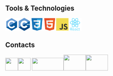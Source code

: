 ## Tools & Technologies

<a href="https://docs.microsoft.com/en-us/cpp/c-runtime-library/c-run-time-library-reference?view=msvc-160"><img src="https://raw.githubusercontent.com/devicons/devicon/master/icons/c/c-original.svg" height="40px" width="40px" /></a><a href="https://docs.microsoft.com/en-us/cpp/standard-library/cpp-standard-library-reference?view=msvc-160"><img src="https://raw.githubusercontent.com/devicons/devicon/master/icons/cplusplus/cplusplus-original.svg" height="40px" width="40px" /></a><a href="https://developer.mozilla.org/en-US/docs/Web/CSS"><img src="https://raw.githubusercontent.com/devicons/devicon/master/icons/css3/css3-original.svg" height="40px" width="40px" /></a><a href="https://developer.mozilla.org/en-US/docs/Web/HTML"><img src="https://raw.githubusercontent.com/devicons/devicon/master/icons/html5/html5-original.svg" height="40px" width="40px" /></a><a href="https://developer.mozilla.org/en-US/docs/Web/JavaScript"><img src="https://raw.githubusercontent.com/devicons/devicon/master/icons/javascript/javascript-original.svg" height="40px" width="40px" /></a><a href="https://reactjs.org/"><img src="https://raw.githubusercontent.com/devicons/devicon/master/icons/react/react-original-wordmark.svg" height="40px" width="40px" /></a>



## Contacts

<a href="https://www.linkedin.com/in/uday-budhija-6242391b1/"><img src="https://i.pinimg.com/originals/ce/09/3c/ce093c7214ad357bb665cfd2f66a8b6b.png" height="40px" width="40px" /></a><a href="mailto:udaybudhija26@gmail.com"><img src="https://i.pinimg.com/originals/8f/c3/7b/8fc37b74b608a622588fbaa361485f32.png" height="40px" width="40px" /></a> <a href="https://twitter.com/BudhijaUday"><img src="https://th.bing.com/th/id/R.9399642cfb9bbfb11d1d08cf3ff52f49?rik=73oIoD7Xk5mazQ&riu=http%3a%2f%2fsguru.org%2fwp-content%2fuploads%2f2018%2f02%2fTwitter_2010_logo_-_from_Commons.svg_.png&ehk=sw7wJz9%2fEzxbsM9pEGaKVojMcrlHNVrwf5g0X4L%2fs1w%3d&risl=&pid=ImgRaw&r=0" height="40px" width="100px" /></a><a href="https://leetcode.com/REAL_UDAY/"><img src="https://cdn.iconscout.com/icon/free/png-512/leetcode-3628885-3030025.png" height="50px" width="70px" /><a href="https://codeforces.com/profile/BudhijaxUday"><img src="https://rishika-05.github.io/My_Portfolio/images/Codeforces.png" height="50px" width="70px" />

